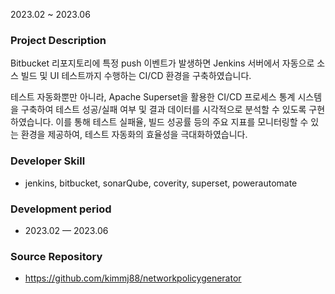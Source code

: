2023.02 ~ 2023.06

### Project Description

Bitbucket 리포지토리에 특정 push 이벤트가 발생하면 Jenkins 서버에서 자동으로 소스 빌드 및 UI 테스트까지 수행하는 CI/CD 환경을 구축하였습니다.

테스트 자동화뿐만 아니라, Apache Superset을 활용한 CI/CD 프로세스 통계 시스템을 구축하여 테스트 성공/실패 여부 및 결과 데이터를 시각적으로 분석할 수 있도록 구현하였습니다.
이를 통해 테스트 실패율, 빌드 성공률 등의 주요 지표를 모니터링할 수 있는 환경을 제공하여, 테스트 자동화의 효율성을 극대화하였습니다.

### Developer Skill

- jenkins, bitbucket, sonarQube, coverity, superset, powerautomate

### Development period

- 2023.02 — 2023.06

### Source Repository

- <a>https://github.com/kimmj88/networkpolicygenerator</a>
